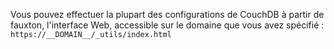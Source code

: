 Vous pouvez effectuer la plupart des configurations de CouchDB à partir de fauxton, l'interface Web, accessible sur le domaine que vous avez spécifié : `https://__DOMAIN__/_utils/index.html`
